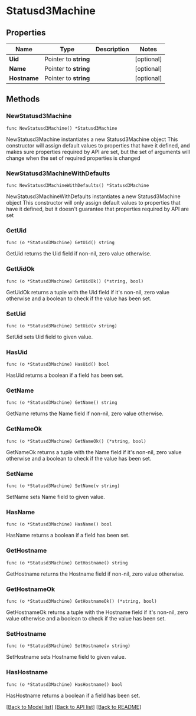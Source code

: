 # Statusd3Machine

## Properties

Name | Type | Description | Notes
------------ | ------------- | ------------- | -------------
**Uid** | Pointer to **string** |  | [optional] 
**Name** | Pointer to **string** |  | [optional] 
**Hostname** | Pointer to **string** |  | [optional] 

## Methods

### NewStatusd3Machine

`func NewStatusd3Machine() *Statusd3Machine`

NewStatusd3Machine instantiates a new Statusd3Machine object
This constructor will assign default values to properties that have it defined,
and makes sure properties required by API are set, but the set of arguments
will change when the set of required properties is changed

### NewStatusd3MachineWithDefaults

`func NewStatusd3MachineWithDefaults() *Statusd3Machine`

NewStatusd3MachineWithDefaults instantiates a new Statusd3Machine object
This constructor will only assign default values to properties that have it defined,
but it doesn't guarantee that properties required by API are set

### GetUid

`func (o *Statusd3Machine) GetUid() string`

GetUid returns the Uid field if non-nil, zero value otherwise.

### GetUidOk

`func (o *Statusd3Machine) GetUidOk() (*string, bool)`

GetUidOk returns a tuple with the Uid field if it's non-nil, zero value otherwise
and a boolean to check if the value has been set.

### SetUid

`func (o *Statusd3Machine) SetUid(v string)`

SetUid sets Uid field to given value.

### HasUid

`func (o *Statusd3Machine) HasUid() bool`

HasUid returns a boolean if a field has been set.

### GetName

`func (o *Statusd3Machine) GetName() string`

GetName returns the Name field if non-nil, zero value otherwise.

### GetNameOk

`func (o *Statusd3Machine) GetNameOk() (*string, bool)`

GetNameOk returns a tuple with the Name field if it's non-nil, zero value otherwise
and a boolean to check if the value has been set.

### SetName

`func (o *Statusd3Machine) SetName(v string)`

SetName sets Name field to given value.

### HasName

`func (o *Statusd3Machine) HasName() bool`

HasName returns a boolean if a field has been set.

### GetHostname

`func (o *Statusd3Machine) GetHostname() string`

GetHostname returns the Hostname field if non-nil, zero value otherwise.

### GetHostnameOk

`func (o *Statusd3Machine) GetHostnameOk() (*string, bool)`

GetHostnameOk returns a tuple with the Hostname field if it's non-nil, zero value otherwise
and a boolean to check if the value has been set.

### SetHostname

`func (o *Statusd3Machine) SetHostname(v string)`

SetHostname sets Hostname field to given value.

### HasHostname

`func (o *Statusd3Machine) HasHostname() bool`

HasHostname returns a boolean if a field has been set.


[[Back to Model list]](../README.md#documentation-for-models) [[Back to API list]](../README.md#documentation-for-api-endpoints) [[Back to README]](../README.md)



